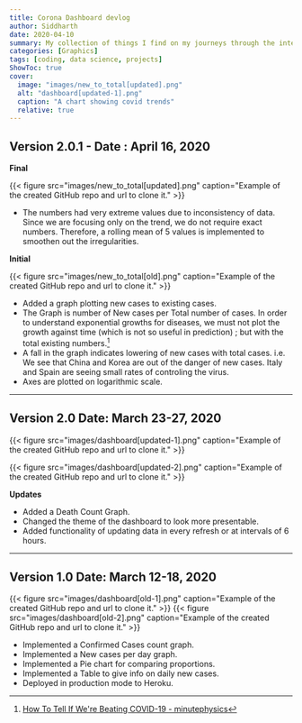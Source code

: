 ```yaml
---
title: Corona Dashboard devlog
author: Siddharth
date: 2020-04-10
summary: My collection of things I find on my journeys through the internet.
categories: [Graphics]
tags: [coding, data science, projects]
ShowToc: true
cover:
  image: "images/new_to_total[updated].png"
  alt: "dashboard[updated-1].png"
  caption: "A chart showing covid trends"
  relative: true
---
```


## Version 2.0.1 - Date : April 16, 2020

__Final__

{{< figure src="images/new_to_total[updated].png" caption="Example of the created GitHub repo and url to clone it." >}}
- The numbers had very extreme values due to inconsistency of data. Since we are focusing only on the trend, we do not require exact numbers. Therefore, a rolling mean of 5 values is implemented to smoothen out the irregularities.

__Initial__

{{< figure src="images/new_to_total[old].png" caption="Example of the created GitHub repo and url to clone it." >}}
- Added a graph plotting new cases to existing cases.
- The Graph is number of New cases per Total number of cases. In order to understand exponential growths for diseases, we must not plot the growth against time (which is not so useful in prediction) ; but with the total existing numbers.[^1]
- A fall in the graph indicates lowering of new cases with total cases. i.e. We see that China and Korea are out of the danger of new cases. Italy and Spain are seeing small rates of controling the virus.
- Axes are plotted on logarithmic scale.


---
## Version 2.0   Date: March 23-27, 2020


{{< figure src="images/dashboard[updated-1].png" caption="Example of the created GitHub repo and url to clone it." >}}

{{< figure src="images/dashboard[updated-2].png" caption="Example of the created GitHub repo and url to clone it." >}}

__Updates__

- Added a Death Count Graph.
- Changed the theme of the dashboard to look more presentable.
- Added functionality of updating data in every refresh or at intervals of 6 hours.



---
## Version 1.0   Date: March 12-18, 2020

{{< figure src="images/dashboard[old-1].png" caption="Example of the created GitHub repo and url to clone it." >}}
{{< figure src="images/dashboard[old-2].png" caption="Example of the created GitHub repo and url to clone it." >}}

- Implemented a Confirmed Cases count graph.
- Implemented a New cases per day graph.
- Implemented a Pie chart for comparing proportions.
- Implemented a Table to give info on daily new cases.
- Deployed in production mode to Heroku.



[^1]: [How To Tell If We're Beating COVID-19 - minutephysics](https://youtu.be/54XLXg4fYsc?t=169)
